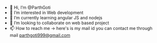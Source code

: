 - 👋 Hi, I’m @ParthGoti
- 👀 I’m interested in Web development
- 🌱 I’m currently learning angular JS and nodejs
- 💞️ I’m looking to collaborate on web based project
- 📫 How to reach me -> here's is my mail id you can contact me through mail 
parthgoti999@gmail.com

<!---
ParthGoti/ParthGoti is a ✨ special ✨ repository because its `README.md` (this file) appears on your GitHub profile.
You can click the Preview link to take a look at your changes.
--->
